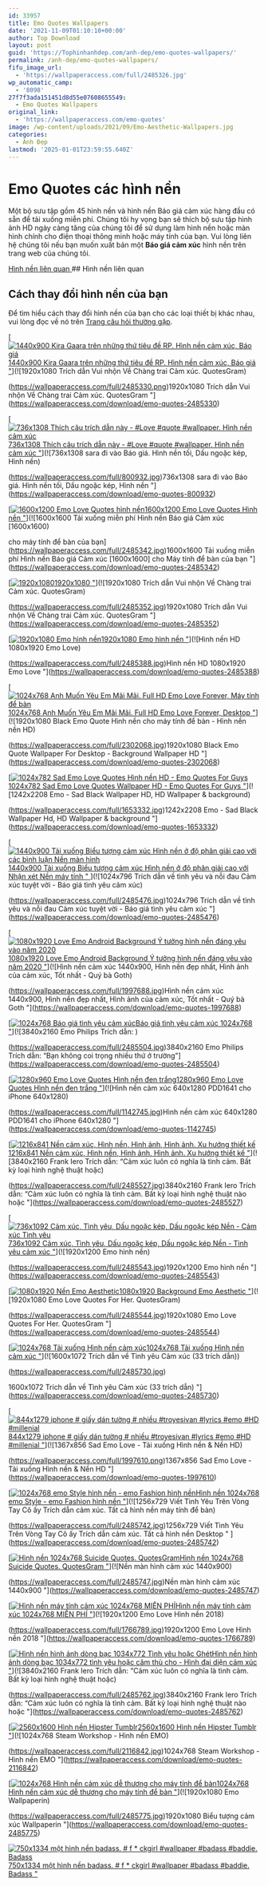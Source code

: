 ```yaml
---
id: 33957
title: Emo Quotes Wallpapers
date: '2021-11-09T01:10:10+00:00'
author: Top Download
layout: post
guid: 'https://Tophinhanhdep.com/anh-dep/emo-quotes-wallpapers/'
permalink: /anh-dep/emo-quotes-wallpapers/
fifu_image_url:
  - 'https://wallpaperaccess.com/full/2485326.jpg'
wp_automatic_camp:
  - '8098'
27f7f3ada151451d8d55e07608655549:
  - Emo Quotes Wallpapers
original_link:
  - 'https://wallpaperaccess.com/emo-quotes'
image: /wp-content/uploads/2021/09/Emo-Aesthetic-Wallpapers.jpg
categories:
  - Ảnh Đẹp
lastmod: '2025-01-01T23:59:55.640Z'
---
```

# Emo Quotes các hình nền

Một bộ sưu tập gồm 45 hình nền và hình nền Báo giá cảm xúc hàng đầu có sẵn để tải xuống miễn phí. Chúng tôi hy vọng bạn sẽ thích bộ sưu tập hình ảnh HD ngày càng tăng của chúng tôi để sử dụng làm hình nền hoặc màn hình chính cho điện thoại thông minh hoặc máy tính của bạn. Vui lòng liên hệ chúng tôi nếu bạn muốn xuất bản một **Báo giá cảm xúc** hình nền trên trang web của chúng tôi.

[Hình nền liên quan ](#related) ## Hình nền liên quan

## Cách thay đổi hình nền của bạn

Để tìm hiểu cách thay đổi hình nền của bạn cho các loại thiết bị khác nhau, vui lòng đọc về nó trên [Trang câu hỏi thường gặp](https://tophinhanhdep.com/faq/).

  
[[![1440x900 Kira Gaara trên những thứ tiêu đề RP.  Hình nền cảm xúc, Báo giá](https://wallpaperaccess.com/full/2485326.jpg)1440x900 Kira Gaara trên những thứ tiêu đề RP. Hình nền cảm xúc, Báo giá "](https://wallpaperaccess.com/download/emo-quotes-2485326)](![1920x1080 Trích dẫn Vui nhộn Về Chàng trai Cảm xúc.  QuotesGram)

(https://wallpaperaccess.com/full/2485330.png)1920x1080 Trích dẫn Vui nhộn Về Chàng trai Cảm xúc. QuotesGram "](https://wallpaperaccess.com/download/emo-quotes-2485330)

[[![736x1308 Thích câu trích dẫn này - #Love #quote #wallpaper.  Hình nền cảm xúc](https://wallpaperaccess.com/full/2485339.jpg)736x1308 Thích câu trích dẫn này - #Love #quote #wallpaper. Hình nền cảm xúc "](https://wallpaperaccess.com/download/emo-quotes-2485339)](![736x1308 sara đi vào Báo giá.  Hình nền tối, Dấu ngoặc kép, Hình nền)

(https://wallpaperaccess.com/full/800932.jpg)736x1308 sara đi vào Báo giá. Hình nền tối, Dấu ngoặc kép, Hình nền "](https://wallpaperaccess.com/download/emo-quotes-800932)

[[![1600x1200 Emo Love Quotes hình nền](https://wallpaperaccess.com/full/1766711.jpg)1600x1200 Emo Love Quotes Hình nền "](https://wallpaperaccess.com/download/emo-quotes-1766711)](![1600x1600 Tải xuống miễn phí Hình nền Báo giá Cảm xúc [1600x1600)

 cho máy tính để bàn của bạn](https://wallpaperaccess.com/full/2485342.jpg)1600x1600 Tải xuống miễn phí Hình nền Báo giá Cảm xúc \[1600x1600\] cho Máy tính để bàn của bạn "](https://wallpaperaccess.com/download/emo-quotes-2485342)

[[![1920x1080 ](https://wallpaperaccess.com/full/2485345.jpg)1920x1080 "](https://wallpaperaccess.com/download/emo-quotes-2485345)](![1920x1080 Trích dẫn Vui nhộn Về Chàng trai Cảm xúc.  QuotesGram)

(https://wallpaperaccess.com/full/2485352.jpg)1920x1080 Trích dẫn Vui nhộn Về Chàng trai Cảm xúc. QuotesGram "](https://wallpaperaccess.com/download/emo-quotes-2485352)

[[![1920x1080 Emo hình nền](https://wallpaperaccess.com/full/1208608.jpg)1920x1080 Emo hình nền "](https://wallpaperaccess.com/download/emo-quotes-1208608)](![Hình nền HD 1080x1920 Emo Love)

(https://wallpaperaccess.com/full/2485388.jpg)Hình nền HD 1080x1920 Emo Love "](https://wallpaperaccess.com/download/emo-quotes-2485388)

[[![1024x768 Anh Muốn Yêu Em Mãi Mãi.  Full HD Emo Love Forever, Máy tính để bàn](https://wallpaperaccess.com/full/1200830.jpg)1024x768 Anh Muốn Yêu Em Mãi Mãi. Full HD Emo Love Forever, Desktop "](https://wallpaperaccess.com/download/emo-quotes-1200830)](![1920x1080 Black Emo Quote Hình nền cho máy tính để bàn - Hình nền nền HD)

(https://wallpaperaccess.com/full/2302068.jpg)1920x1080 Black Emo Quote Wallpaper For Desktop - Background Wallpaper HD "](https://wallpaperaccess.com/download/emo-quotes-2302068)

[[![1024x782 Sad Emo Love Quotes Hình nền HD - Emo Quotes For Guys](https://wallpaperaccess.com/full/2485393.jpg)1024x782 Sad Emo Love Quotes Wallpaper HD - Emo Quotes For Guys "](https://wallpaperaccess.com/download/emo-quotes-2485393)](![1242x2208 Emo - Sad Black Wallpaper HD, HD Wallpaper & background)

(https://wallpaperaccess.com/full/1653332.jpg)1242x2208 Emo - Sad Black Wallpaper Hd, HD Wallpaper &amp; background "](https://wallpaperaccess.com/download/emo-quotes-1653332)

[[![1440x900 Tải xuống Biểu tượng cảm xúc Hình nền ở độ phân giải cao với các bình luận Nền màn hình](https://wallpaperaccess.com/full/2485397.jpg)1440x900 Tải xuống Biểu tượng cảm xúc Hình nền ở độ phân giải cao với Nhận xét Nền máy tính " ](https://wallpaperaccess.com/download/emo-quotes-2485397)](![1024x796 Trích dẫn về tình yêu và nỗi đau Cảm xúc tuyệt vời - Báo giá tình yêu cảm xúc)

(https://wallpaperaccess.com/full/2485476.jpg)1024x796 Trích dẫn về tình yêu và nỗi đau Cảm xúc tuyệt vời - Báo giá tình yêu cảm xúc "](https://wallpaperaccess.com/download/emo-quotes-2485476)

[[![1080x1920 Love Emo Android Background Ý tưởng hình nền đáng yêu vào năm 2020](https://wallpaperaccess.com/full/2485480.jpg)1080x1920 Love Emo Android Background Ý tưởng hình nền đáng yêu vào năm 2020 "](https://wallpaperaccess.com/download/emo-quotes-2485480)](![Hình nền cảm xúc 1440x900, Hình nền đẹp nhất, Hình ảnh của cảm xúc, Tốt nhất - Quý bà Goth)

(https://wallpaperaccess.com/full/1997688.jpg)Hình nền cảm xúc 1440x900, Hình nền đẹp nhất, Hình ảnh của cảm xúc, Tốt nhất - Quý bà Goth "](https://wallpaperaccess.com/download/emo-quotes-1997688)

[[![1024x768 Báo giá tình yêu cảm xúc](https://wallpaperaccess.com/full/1766720.jpg)Báo giá tình yêu cảm xúc 1024x768 "](https://wallpaperaccess.com/download/emo-quotes-1766720)](![3840x2160 Emo Philips Trích dẫn: )

(https://wallpaperaccess.com/full/2485504.jpg)3840x2160 Emo Philips Trích dẫn: “Bạn không coi trọng nhiều thứ ở trường"](https://wallpaperaccess.com/download/emo-quotes-2485504)

[[![1280x960 Emo Love Quotes Hình nền đen trắng](https://wallpaperaccess.com/full/344796.jpg)1280x960 Emo Love Quotes Hình nền đen trắng "](https://wallpaperaccess.com/download/emo-quotes-344796)](![Hình nền cảm xúc 640x1280 PDD1641 cho iPhone 640x1280)

(https://wallpaperaccess.com/full/1142745.jpg)Hình nền cảm xúc 640x1280 PDD1641 cho iPhone 640x1280 "](https://wallpaperaccess.com/download/emo-quotes-1142745)

[[![1216x841 Nền cảm xúc, Hình nền, Hình ảnh, Hình ảnh.  Xu hướng thiết kế](https://wallpaperaccess.com/full/2485520.gif)1216x841 Nền cảm xúc, Hình nền, Hình ảnh, Hình ảnh. Xu hướng thiết kế "](https://wallpaperaccess.com/download/emo-quotes-2485520)](![3840x2160 Frank Iero Trích dẫn: “Cảm xúc luôn có nghĩa là tình cảm.  Bất kỳ loại hình nghệ thuật hoặc)

(https://wallpaperaccess.com/full/2485527.jpg)3840x2160 Frank Iero Trích dẫn: “Cảm xúc luôn có nghĩa là tình cảm. Bất kỳ loại hình nghệ thuật nào hoặc "](https://wallpaperaccess.com/download/emo-quotes-2485527)

[[![736x1092 Cảm xúc, Tình yêu, Dấu ngoặc kép, Dấu ngoặc kép Nền - Cảm xúc Tình yêu](https://wallpaperaccess.com/full/2485539.jpg)736x1092 Cảm xúc, Tình yêu, Dấu ngoặc kép, Dấu ngoặc kép Nền - Tình yêu cảm xúc "](https://wallpaperaccess.com/download/emo-quotes-2485539)](![1920x1200 Emo hình nền)

(https://wallpaperaccess.com/full/2485543.jpg)1920x1200 Emo hình nền "](https://wallpaperaccess.com/download/emo-quotes-2485543)

 [[![1080x1920 Nền Emo Aesthetic](https://wallpaperaccess.com/full/800968.jpg)1080x1920 Background Emo Aesthetic "](https://wallpaperaccess.com/download/emo-quotes-800968)](![1920x1080 Emo Love Quotes For Her.  QuotesGram)

(https://wallpaperaccess.com/full/2485544.jpg)1920x1080 Emo Love Quotes For Her. QuotesGram "](https://wallpaperaccess.com/download/emo-quotes-2485544)

[[![1024x768 Tải xuống Hình nền cảm xúc](https://wallpaperaccess.com/full/2485724.jpg)1024x768 Tải xuống Hình nền cảm xúc "](https://wallpaperaccess.com/download/emo-quotes-2485724)](![1600x1072 Trích dẫn về Tình yêu Cảm xúc (33 trích dẫn))

(https://wallpaperaccess.com/full/2485730.jpg)

1600x1072 Trích dẫn về Tình yêu Cảm xúc (33 trích dẫn) "](https://wallpaperaccess.com/download/emo-quotes-2485730)

[[![844x1279 iphone # giấy dán tường # nhiều #troyesivan #lyrics #emo #HD #millenial](https://wallpaperaccess.com/full/1895013.jpg)844x1279 iphone # giấy dán tường # nhiều #troyesivan #lyrics #emo #HD #millenial "](https://wallpaperaccess.com/download/emo-quotes-1895013)](![1367x856 Sad Emo Love - Tải xuống Hình nền & Nền HD)

(https://wallpaperaccess.com/full/1997610.png)1367x856 Sad Emo Love - Tải xuống Hình nền &amp; Nền HD "](https://wallpaperaccess.com/download/emo-quotes-1997610)

[[![1024x768 emo Style hình nền - emo Fashion hình nền](https://wallpaperaccess.com/full/674257.jpg)Hình nền 1024x768 emo Style - emo Fashion hình nền "](https://wallpaperaccess.com/download/emo-quotes-674257)](![1256x729 Viết Tình Yêu Trên Vòng Tay Cô ấy Trích dẫn cảm xúc.  Tất cả hình nền máy tính để bàn)

(https://wallpaperaccess.com/full/2485742.jpg)1256x729 Viết Tình Yêu Trên Vòng Tay Cô ấy Trích dẫn cảm xúc. Tất cả hình nền Desktop " ](https://wallpaperaccess.com/download/emo-quotes-2485742)

[[![Hình nền 1024x768 Suicide Quotes.  QuotesGram](https://wallpaperaccess.com/full/2485745.jpg)Hình nền 1024x768 Suicide Quotes. QuotesGram "](https://wallpaperaccess.com/download/emo-quotes-2485745)](![Nền màn hình cảm xúc 1440x900)

(https://wallpaperaccess.com/full/2485747.jpg)Nền màn hình cảm xúc 1440x900 "](https://wallpaperaccess.com/download/emo-quotes-2485747)

[[![Hình nền máy tính cảm xúc 1024x768 MIỄN PHÍ](https://wallpaperaccess.com/full/2485749.jpg)Hình nền máy tính cảm xúc 1024x768 MIỄN PHÍ "](https://wallpaperaccess.com/download/emo-quotes-2485749)](![1920x1200 Emo Love Hình nền 2018)

(https://wallpaperaccess.com/full/1766789.jpg)1920x1200 Emo Love Hình nền 2018 "](https://wallpaperaccess.com/download/emo-quotes-1766789)

[[![Hình nền hình ảnh dòng bạc 1034x772 Tình yêu hoặc Ghét](https://wallpaperaccess.com/full/2485757.jpg)Hình nền hình ảnh dòng bạc 1034x772 tình yêu hoặc căm thù cho - Hình đại diện cảm xúc "](https://wallpaperaccess.com/download/emo-quotes-2485757)](![3840x2160 Frank Iero Trích dẫn: “Cảm xúc luôn có nghĩa là tình cảm.  Bất kỳ loại hình nghệ thuật hoặc)

(https://wallpaperaccess.com/full/2485762.jpg)3840x2160 Frank Iero Trích dẫn: “Cảm xúc luôn có nghĩa là tình cảm. Bất kỳ loại hình nghệ thuật nào hoặc "](https://wallpaperaccess.com/download/emo-quotes-2485762)

[[![2560x1600 Hình nền Hipster Tumblr](https://wallpaperaccess.com/full/757058.jpg)2560x1600 Hình nền Hipster Tumblr "](https://wallpaperaccess.com/download/emo-quotes-757058)](![1024x768 Steam Workshop - Hình nền EMO)

(https://wallpaperaccess.com/full/2116842.jpg)1024x768 Steam Workshop - Hình nền EMO "](https://wallpaperaccess.com/download/emo-quotes-2116842)

[[![1024x768 Hình nền cảm xúc dễ thương cho máy tính để bàn](https://wallpaperaccess.com/full/1997577.jpg)1024x768 Hình nền cảm xúc dễ thương cho máy tính để bàn "](https://wallpaperaccess.com/download/emo-quotes-1997577)](![1920x1080 Emo Wallpaperin)

(https://wallpaperaccess.com/full/2485775.jpg)1920x1080 Biểu tượng cảm xúc Wallpaperin "](https://wallpaperaccess.com/download/emo-quotes-2485775)

[![750x1334 một hình nền badass.  # f * ckgirl #wallpaper #badass #baddie.  Badass](https://wallpaperaccess.com/full/651322.jpg)750x1334 một hình nền badass. # f \* ckgirl #wallpaper #badass #baddie. Badass "](https://wallpaperaccess.com/download/emo-quotes-651322)
